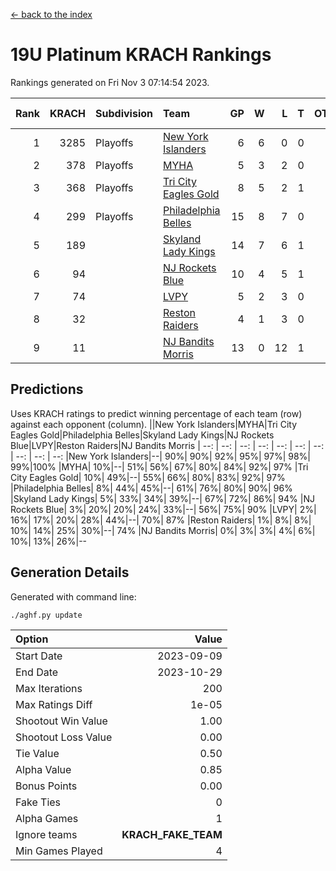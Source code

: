 [<- back to the index](readme.md)
# 19U Platinum KRACH Rankings
Rankings generated on Fri Nov  3 07:14:54 2023.

Rank|KRACH|Subdivision|Team|GP|W|L|T|OTW|OTL|SoS|Exp Wins|Win Diff
---:|---:|:---|:---|---:|---:|---:|---:|---:|---:|---:|---:|---:
1|3285|Playoffs|[New York Islanders](https://gamesheetstats.com/seasons/3663/teams/140861/schedule)|6|6|0|0|0|0|74|6.8|-0.0
2|378|Playoffs|[MYHA](https://gamesheetstats.com/seasons/3663/teams/140863/schedule)|5|3|2|0|0|0|234|3.9|0.0
3|368|Playoffs|[Tri City Eagles Gold](https://gamesheetstats.com/seasons/3663/teams/140869/schedule)|8|5|2|1|0|0|177|6.4|0.0
4|299|Playoffs|[Philadelphia Belles](https://gamesheetstats.com/seasons/3663/teams/140864/schedule)|15|8|7|0|0|0|681|8.9|0.0
5|189||[Skyland Lady Kings](https://gamesheetstats.com/seasons/3663/teams/140865/schedule)|14|7|6|1|0|0|455|8.4|0.0
6|94||[NJ Rockets Blue](https://gamesheetstats.com/seasons/3663/teams/140867/schedule)|10|4|5|1|0|0|971|5.4|0.0
7|74||[LVPY](https://gamesheetstats.com/seasons/3663/teams/140860/schedule)|5|2|3|0|0|0|134|2.9|0.0
8|32||[Reston Raiders](https://gamesheetstats.com/seasons/3663/teams/140868/schedule)|4|1|3|0|0|0|123|1.9|0.0
9|11||[NJ Bandits Morris](https://gamesheetstats.com/seasons/3663/teams/140866/schedule)|13|0|12|1|0|0|600|1.4|0.0

## Predictions
Uses KRACH ratings to predict winning percentage of each team (row) against each opponent (column).
||New York Islanders|MYHA|Tri City Eagles Gold|Philadelphia Belles|Skyland Lady Kings|NJ Rockets Blue|LVPY|Reston Raiders|NJ Bandits Morris
| --: | --: | --: | --: | --: | --: | --: | --: | --: | --: 
|New York Islanders|--| 90%| 90%| 92%| 95%| 97%| 98%| 99%|100%
|MYHA| 10%|--| 51%| 56%| 67%| 80%| 84%| 92%| 97%
|Tri City Eagles Gold| 10%| 49%|--| 55%| 66%| 80%| 83%| 92%| 97%
|Philadelphia Belles|  8%| 44%| 45%|--| 61%| 76%| 80%| 90%| 96%
|Skyland Lady Kings|  5%| 33%| 34%| 39%|--| 67%| 72%| 86%| 94%
|NJ Rockets Blue|  3%| 20%| 20%| 24%| 33%|--| 56%| 75%| 90%
|LVPY|  2%| 16%| 17%| 20%| 28%| 44%|--| 70%| 87%
|Reston Raiders|  1%|  8%|  8%| 10%| 14%| 25%| 30%|--| 74%
|NJ Bandits Morris|  0%|  3%|  3%|  4%|  6%| 10%| 13%| 26%|--

## Generation Details

Generated with command line:
```
./aghf.py update
```

| Option | Value |
| :----- | ----: |
| Start Date | 2023-09-09 |
| End Date | 2023-10-29 |
| Max Iterations | 200 |
| Max Ratings Diff | 1e-05 |
| Shootout Win Value | 1.00 |
| Shootout Loss Value | 0.00 |
| Tie Value | 0.50 |
| Alpha Value | 0.85 |
| Bonus Points | 0.00 |
| Fake Ties | 0 |
| Alpha Games | 1 |
| Ignore teams | __KRACH_FAKE_TEAM__ |
| Min Games Played | 4 |

